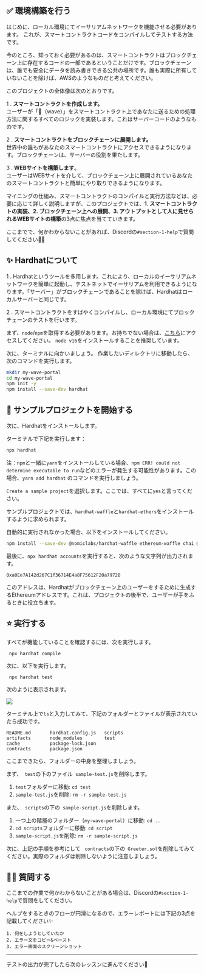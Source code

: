 ✅ 環境構築を行う
----------------------

はじめに、ローカル環境にてイーサリアムネットワークを機能させる必要があります。
これが、スマートコントラクトコードをコンパイルしてテストする方法です。

今のところ、知っておく必要があるのは、スマートコントラクトはブロックチェーン上に存在するコードの一部であるということだけです。ブロックチェーンは、誰でも安全にデータを読み書きできる公共の場所です。誰も実際に所有していないことを除けば、AWSのようなものだと考えてください。

このプロジェクトの全体像は次のとおりです。

1 \. **スマートコントラクトを作成します。**<br>
ユーザーが「👋（wave）」をスマートコントラクト上であなたに送るための処理方法に関するすべてのロジックを実装します。これはサーバーコードのようなものです。

2 \. **スマートコントラクトをブロックチェーンに展開します。**<br>
世界中の誰もがあなたのスマートコントラクトにアクセスできるようになります。ブロックチェーンは、サーバーの役割を果たします。

3 \. **WEBサイトを構築します**。<br>
ユーザーはWEBサイトを介して、ブロックチェーン上に展開されているあなたのスマートコントラクトと簡単にやり取りできるようになります。

マイニングの仕組み、スマートコントラクトのコンパイルと実行方法などは、必要に応じて詳しく説明しますが、このプロジェクトでは、**1. スマートコントラクトの実装、2. ブロックチェーン上への展開、3. アウトプットとして人に見せられるWEBサイトの構築**の3点に焦点を当てていきます。

ここまでで、何かわからないことがあれば、Discordの`#section-1-help`で質問してください🙋‍♀️

✨ Hardhatについて
----------------------

1 \. Hardhatというツールを多用します。これにより、ローカルのイーサリアムネットワークを簡単に起動し、テストネットでイーサリアムを利用できるようになります。「サーバー」がブロックチェーンであることを除けば、Hardhatはローカルサーバーと同じです。

2 \. スマートコントラクトをすばやくコンパイルし、ローカル環境にてブロックチェーンのテストを行います。

まず、`node`/`npm`を取得する必要があります。お持ちでない場合は、[こちら](https://hardhat.org/tutorial/setting-up-the-environment.html)にアクセスしてください。
`node v16`をインストールすることを推奨しています。

次に、ターミナルに向かいましょう。
作業したいディレクトリに移動したら、次のコマンドを実行します。

```bash
mkdir my-wave-portal
cd my-wave-portal
npm init -y
npm install --save-dev hardhat
```

👏 サンプルプロジェクトを開始する
----------------------

次に、Hardhatをインストールします。

ターミナルで下記を実行します：

```bash
npx hardhat
```

注：`npm`と一緒に`yarn`をインストールしている場合、`npm ERR! could not determine executable to run`などのエラーが発生する可能性があります。この場合、`yarn add hardhat` のコマンドを実行しましょう。

`Create a sample project`を選択します。ここでは、すべてに`yes`と言ってください。

サンプルプロジェクトでは、`hardhat-waffle`と`hardhat-ethers`をインストールするように求められます。

自動的に実行されなかった場合、以下をインストールしてください。

```bash
npm install --save-dev @nomiclabs/hardhat-waffle ethereum-waffle chai @nomiclabs/hardhat-ethers ethers
```

最後に、`npx hardhat accounts`を実行すると、次のような文字列が出力されます。

`0xa0Ee7A142d267C1f36714E4a8F75612F20a79720`

このアドレスは、Hardhatがブロックチェーン上のユーザーをするために生成するEthereumアドレスです。これは、プロジェクトの後半で、ユーザーが手をふるときに役立ちます。

⭐️ 実行する
----------------------

すべてが機能していることを確認するには、次を実行します。

```
 npx hardhat compile
```
次に、以下を実行します。

```
 npx hardhat test
```
次のように表示されます。

![](https://i.imgur.com/rjPvls0.png)

ターミナル上で`ls`と入力してみて、下記のフォルダーとファイルが表示されていたら成功です。

```
README.md		hardhat.config.js	scripts
artifacts		node_modules		test
cache			package-lock.json
contracts		package.json
```

ここまできたら、フォルダーの中身を整理しましょう。

まず、` test`の下のファイル` sample-test.js`を削除します。
1. `test`フォルダーに移動: `cd test`
2. `sample-test.js`を削除: `rm -r sample-test.js`

また、` scripts`の下の` sample-script.js`を削除します。
1. 一つ上の階層のフォルダー（`my-wave-portal`）に移動: `cd ..`
2. `cd scripts`フォルダーに移動: `cd script`
3. `sample-script.js`を削除: `rm -r sample-script.js`

次に、上記の手順を参考にして ` contracts`の下の` Greeter.sol`を削除してみてください。実際のフォルダは削除しないように注意しましょう。

🙋‍♂️ 質問する
-------------------------------------------
ここまでの作業で何かわからないことがある場合は、Discordの`#section-1-help`で質問をしてください。

ヘルプをするときのフローが円滑になるので、エラーレポートには下記の3点を記載してください✨
```
1. 何をしようとしていたか
2. エラー文をコピー&ペースト
3. エラー画面のスクリーンショット
```
-------------------------------------------
テストの出力が完了したら次のレッスンに進んでください🎉

<!-- 🚨[次のレッスン]をクリックする前に
-------------------------------------------

*注：これを行わないと、Farzaは非常に悲しくなります：(。*

- #progressに移動し、テストの出力を示す** your **ターミナルのスクリーンショットを投稿してください!あなたはスマートコントラクトを実行しただけです、それは大したことです!! 見せびらかしてください:)。

- PS： #progressに**アクセスできない**場合は、Discordをリンクしていることを確認し、Discord [ここ](https://discord.gg/mXDqs6Ubcc)に参加して、＃generalwe 'にアクセスしてください。適切なチャンネルにアクセスするのに役立ちます!  -->
